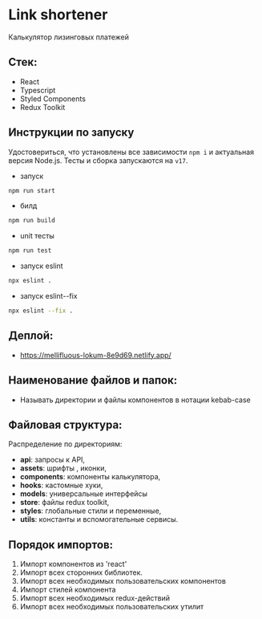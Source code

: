 # Link shortener

Калькулятор лизинговых платежей

## Стек:

- React
- Typescript
- Styled Components
- Redux Toolkit

## Инструкции по запуску

Удостовериться, что установлены все зависимости `npm i` и актуальная версия
Node.js. Тесты и сборка запускаются на `v17`.

- запуск

```bash
npm run start
```

- билд

```bash
npm run build
```

- unit тесты

```bash
npm run test
```

- запуск eslint

```bash
npx eslint .
```

- запуск eslint--fix

```bash
npx eslint --fix .
```

## Деплой:

- https://mellifluous-lokum-8e9d69.netlify.app/

## Наименование файлов и папок:

- Называть директории и файлы компонентов в нотации kebab-case

## Файловая структура:

Распределение по директориям:

- **api**: запросы к API,
- **assets**: шрифты , иконки,
- **components**: компоненты калькулятора,
- **hooks**: кастомные хуки,
- **models**: универсальные интерфейсы
- **store**: файлы redux toolkit,
- **styles**: глобальные стили и переменные,
- **utils**: константы и вспомогательные сервисы.

## Порядок импортов:

1. Импорт компонентов из 'react'
2. Импорт всех сторонних библиотек.
3. Импорт всех необходимых пользовательских компонентов
4. Импорт стилей компонента
5. Импорт всех необходимых redux-действий
6. Импорт всех необходимых пользовательских утилит
